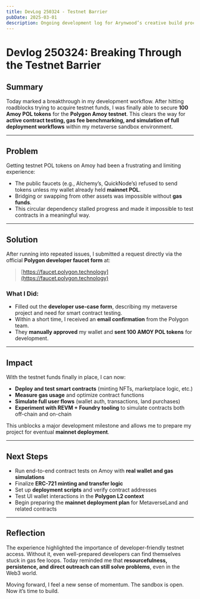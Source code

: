 ```yaml
---
title: DevLog 250324 - Testnet Barrier
pubDate: 2025-03-01
description: Ongoing development log for Arynwood’s creative build process.
---
```

# Devlog 250324: Breaking Through the Testnet Barrier

## **Summary**

Today marked a breakthrough in my development workflow. After hitting roadblocks trying to acquire testnet funds, I was finally able to secure **100 Amoy POL tokens** for the **Polygon Amoy testnet**. This clears the way for **active contract testing, gas fee benchmarking, and simulation of full deployment workflows** within my metaverse sandbox environment.

---

## **Problem**

Getting testnet POL tokens on Amoy had been a frustrating and limiting experience:

- The public faucets (e.g., Alchemy’s, QuickNode’s) refused to send tokens unless my wallet already held **mainnet POL**.
- Bridging or swapping from other assets was impossible without **gas funds**.
- This circular dependency stalled progress and made it impossible to test contracts in a meaningful way.

---

## **Solution**

After running into repeated issues, I submitted a request directly via the official **Polygon developer faucet form** at:

> [https://faucet.polygon.technology](https://faucet.polygon.technology)

### What I Did:
- Filled out the **developer use-case form**, describing my metaverse project and need for smart contract testing.
- Within a short time, I received an **email confirmation** from the Polygon team.
- They **manually approved** my wallet and **sent 100 AMOY POL tokens** for development.

---

## **Impact**

With the testnet funds finally in place, I can now:

- **Deploy and test smart contracts** (minting NFTs, marketplace logic, etc.)
- **Measure gas usage** and optimize contract functions
- **Simulate full user flows** (wallet auth, transactions, land purchases)
- **Experiment with REVM + Foundry tooling** to simulate contracts both off-chain and on-chain

This unblocks a major development milestone and allows me to prepare my project for eventual **mainnet deployment**.

---

## **Next Steps**

- Run end-to-end contract tests on Amoy with **real wallet and gas simulations**
- Finalize **ERC-721 minting and transfer logic**
- Set up **deployment scripts** and verify contract addresses
- Test UI wallet interactions in the **Polygon L2 context**
- Begin preparing the **mainnet deployment plan** for MetaverseLand and related contracts

---

## **Reflection**

The experience highlighted the importance of developer-friendly testnet access. Without it, even well-prepared developers can find themselves stuck in gas fee loops. Today reminded me that **resourcefulness, persistence, and direct outreach can still solve problems**, even in the Web3 world.

Moving forward, I feel a new sense of momentum. The sandbox is open. Now it’s time to build.
